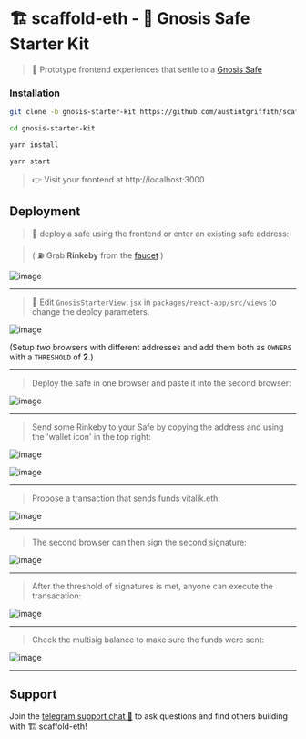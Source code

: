 # 🏗 scaffold-eth - 🦉 Gnosis Safe Starter Kit

> 🧫 Prototype frontend experiences that settle to a [Gnosis Safe](https://gnosis-safe.io/)


### Installation

```sh
git clone -b gnosis-starter-kit https://github.com/austintgriffith/scaffold-eth.git gnosis-starter-kit

cd gnosis-starter-kit

yarn install

yarn start
```

> 👉 Visit your frontend at http://localhost:3000




## Deployment

> 📡 deploy a safe using the frontend or enter an existing safe address:

> ( ⛽️ Grab **Rinkeby** from the [faucet](https://faucet.rinkeby.io/) )

![image](https://user-images.githubusercontent.com/2653167/129985013-b3562b2c-88b5-4180-9bbe-379808eb4267.png)

---

> 📝 Edit `GnosisStarterView.jsx` in `packages/react-app/src/views` to change the deploy parameters.

![image](https://user-images.githubusercontent.com/2653167/130370221-8f3c55c4-fe74-4e1a-b472-e2d4f1fa7428.png)


(Setup *two* browsers with different addresses and add them both as `OWNERS` with a `THRESHOLD` of **2**.)

---

> Deploy the safe in one browser and paste it into the second browser:

![image](https://user-images.githubusercontent.com/2653167/130370279-34b5424f-f08a-4f76-8880-793c57d1b14b.png)

---

> Send some Rinkeby to your Safe by copying the address and using the 'wallet icon' in the top right:

![image](https://user-images.githubusercontent.com/2653167/130370297-0425ede2-846c-4d5e-b71a-4c3a6790ce77.png)

![image](https://user-images.githubusercontent.com/2653167/130370307-34763ae1-4b2a-466b-89cd-08b5751c72ba.png)

---

> Propose a transaction that sends funds vitalik.eth:

![image](https://user-images.githubusercontent.com/2653167/130370336-89288eeb-be94-49e1-8e39-eaf608002e40.png)


---

> The second browser can then sign the second signature:

![image](https://user-images.githubusercontent.com/2653167/130370374-0dc87367-ebff-4e4c-9820-c54ed1a9df95.png)


---

> After the threshold of signatures is met, anyone can execute the transacation:

![image](https://user-images.githubusercontent.com/2653167/130370390-5d083f06-178f-409f-9706-42498aed8cec.png)

---

> Check the multisig balance to make sure the funds were sent:

![image](https://user-images.githubusercontent.com/2653167/130370436-47eb5ef2-9e57-4539-af29-a4ee277214e7.png)


---



## Support

Join the [telegram support chat 💬](https://t.me/joinchat/KByvmRe5wkR-8F_zz6AjpA) to ask questions and find others building with 🏗 scaffold-eth!
